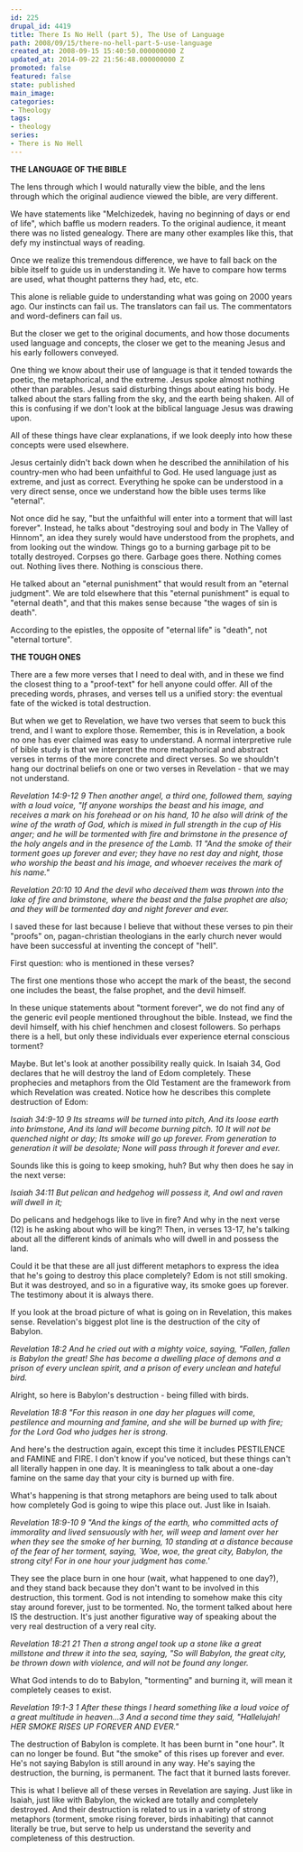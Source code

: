 ```yaml
---
id: 225
drupal_id: 4419
title: There Is No Hell (part 5), The Use of Language
path: 2008/09/15/there-no-hell-part-5-use-language
created_at: 2008-09-15 15:40:50.000000000 Z
updated_at: 2014-09-22 21:56:48.000000000 Z
promoted: false
featured: false
state: published
main_image: 
categories:
- Theology
tags:
- theology
series:
- There is No Hell
---
```

<strong>THE LANGUAGE OF THE BIBLE</strong>

The lens through which I would naturally view the bible, and the lens through which the original audience viewed the bible, are very different.

We have statements like "Melchizedek, having no beginning of days or end of life", which baffle us modern readers. To the original audience, it meant there was no listed genealogy. There are many other examples like this, that defy my instinctual ways of reading.

Once we realize this tremendous difference, we have to fall back on the bible itself to guide us in understanding it. We have to compare how terms are used, what thought patterns they had, etc, etc.

This alone is reliable guide to understanding what was going on 2000 years ago. Our instincts can fail us. The translators can fail us. The commentators and word-definers can fail us.

But the closer we get to the original documents, and how those documents used language and concepts, the closer we get to the meaning Jesus and his early followers conveyed.

One thing we know about their use of language is that it tended towards the poetic, the metaphorical, and the extreme. Jesus spoke almost nothing other than parables. Jesus said disturbing things about eating his body. He talked about the stars falling from the sky, and the earth being shaken. All of this is confusing if we don't look at the biblical language Jesus was drawing upon.

All of these things have clear explanations, if we look deeply into how these concepts were used elsewhere.

Jesus certainly didn't back down when he described the annihilation of his country-men who had been unfaithful to God. He used language just as extreme, and just as correct. Everything he spoke can be understood in a very direct sense, once we understand how the bible uses terms like "eternal".

Not once did he say, "but the unfaithful will enter into a torment that will last forever". Instead, he talks about "destroying soul and body in The Valley of Hinnom", an idea they surely would have understood from the prophets, and from looking out the window. Things go to a burning garbage pit to be totally destroyed. Corpses go there. Garbage goes there. Nothing comes out. Nothing lives there. Nothing is conscious there.

He talked about an "eternal punishment" that would result from an "eternal judgment". We are told elsewhere that this "eternal punishment" is equal to "eternal death", and that this makes sense because "the wages of sin is death".

According to the epistles, the opposite of "eternal life" is "death", not "eternal torture".

<strong>
THE TOUGH ONES</strong>

There are a few more verses that I need to deal with, and in these we find the closest thing to a "proof-text" for hell anyone could offer. All of the preceding words, phrases, and verses tell us a unified story: the eventual fate of the wicked is total destruction.

But when we get to Revelation, we have two verses that seem to buck this trend, and I want to explore those. Remember, this is in Revelation, a book no one has ever claimed was easy to understand. A normal interpretive rule of bible study is that we interpret the more metaphorical and abstract verses in terms of the more concrete and direct verses. So we shouldn't hang our doctrinal beliefs on one or two verses in Revelation - that we may not understand.

<em>Revelation 14:9-12
9 Then another angel, a third one, followed them, saying with a loud voice, "If anyone worships the beast and his image, and receives a mark on his forehead or on his hand, 10 he also will drink of the wine of the wrath of God, which is mixed in full strength in the cup of His anger; and he will be tormented with fire and brimstone in the presence of the holy angels and in the presence of the Lamb. 11 "And the smoke of their torment goes up forever and ever; they have no rest day and night, those who worship the beast and his image, and whoever receives the mark of his name."</em>

<em>Revelation 20:10
10 And the devil who deceived them was thrown into the lake of fire and brimstone, where the beast and the false prophet are also; and they will be tormented day and night forever and ever.</em>

I saved these for last because I believe that without these verses to pin their "proofs" on, pagan-christian theologians in the early church never would have been successful at inventing the concept of "hell".

First question: who is mentioned in these verses?

The first one mentions those who accept the mark of the beast, the second one includes the beast, the false prophet, and the devil himself.

In these unique statements about "torment forever", we do not find any of the generic evil people mentioned throughout the bible. Instead, we find the devil himself, with his chief henchmen and closest followers. So perhaps there is a hell, but only these individuals ever experience eternal conscious torment?

Maybe. But let's look at another possibility really quick. In Isaiah 34, God declares that he will destroy the land of Edom completely. These prophecies and metaphors from the Old Testament are the framework from which Revelation was created. Notice how he describes this complete destruction of Edom:

<em>Isaiah 34:9-10
9 Its streams will be turned into pitch, And its loose earth into brimstone, And its land will become burning pitch. 10 It will not be quenched night or day; Its smoke will go up forever. From generation to generation it will be desolate; None will pass through it forever and ever.</em>

Sounds like this is going to keep smoking, huh? But why then does he say in the next verse:

<em>Isaiah 34:11 But pelican and hedgehog will possess it, And owl and raven will dwell in it;</em>

Do pelicans and hedgehogs like to live in fire? And why in the next verse (12) is he asking about who will be king?! Then, in verses 13-17, he's talking about all the different kinds of animals who will dwell in and possess the land.

Could it be that these are all just different metaphors to express the idea that he's going to destroy this place completely? Edom is not still smoking. But it was destroyed, and so in a figurative way, its smoke goes up forever. The testimony about it is always there.

If you look at the broad picture of what is going on in Revelation, this makes sense. Revelation's biggest plot line is the destruction of the city of Babylon.

<em>Revelation 18:2 And he cried out with a mighty voice, saying, "Fallen, fallen is Babylon the great! She has become a dwelling place of demons and a prison of every unclean spirit, and a prison of every unclean and hateful bird.</em>

Alright, so here is Babylon's destruction - being filled with birds.

<em>Revelation 18:8 "For this reason in one day her plagues will come, pestilence and mourning and famine, and she will be burned up with fire; for the Lord God who judges her is strong.</em>

And here's the destruction again, except this time it includes PESTILENCE and FAMINE and FIRE. I don't know if you've noticed, but these things can't all literally happen in one day. It is meaningless to talk about a one-day famine on the same day that your city is burned up with fire.

What's happening is that strong metaphors are being used to talk about how completely God is going to wipe this place out. Just like in Isaiah.

<em>Revelation 18:9-10
9 "And the kings of the earth, who committed acts of immorality and lived sensuously with her, will weep and lament over her when they see the smoke of her burning, 10 standing at a distance because of the fear of her torment, saying, `Woe, woe, the great city, Babylon, the strong city! For in one hour your judgment has come.'</em>

They see the place burn in one hour (wait, what happened to one day?), and they stand back because they don't want to be involved in this destruction, this torment. God is not intending to somehow make this city stay around forever, just to be tormented. No, the torment talked about here IS the destruction. It's just another figurative way of speaking about the very real destruction of a very real city.

<em>Revelation 18:21
21 Then a strong angel took up a stone like a great millstone and threw it into the sea, saying, "So will Babylon, the great city, be thrown down with violence, and will not be found any longer.</em>

What God intends to do to Babylon, "tormenting" and burning it, will mean it completely ceases to exist.

<em>Revelation 19:1-3
1 After these things I heard something like a loud voice of a great multitude in heaven...3 And a second time they said, "Hallelujah! HER SMOKE RISES UP FOREVER AND EVER."</em>

The destruction of Babylon is complete. It has been burnt in "one hour". It can no longer be found. But "the smoke" of this rises up forever and ever. He's not saying Babylon is still around in any way. He's saying the destruction, the burning, is permanent. The fact that it burned lasts forever.

This is what I believe all of these verses in Revelation are saying. Just like in Isaiah, just like with Babylon, the wicked are totally and completely destroyed. And their destruction is related to us in a variety of strong metaphors (torment, smoke rising forever, birds inhabiting) that cannot literally be true, but serve to help us understand the severity and completeness of this destruction.

